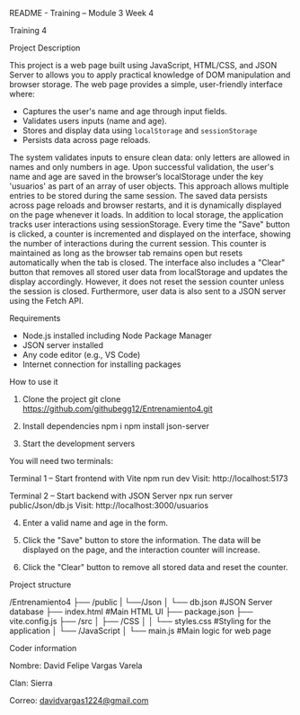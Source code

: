 README - Training – Module 3 Week 4

Training 4

Project Description

This project is a web page built using JavaScript, HTML/CSS, and JSON Server to allows you to apply practical knowledge of DOM manipulation and browser storage. The web page provides a simple, user-friendly interface where:

- Captures the user's name and age through input fields.
- Validates users inputs (name and age).
- Stores and display data using `localStorage` and `sessionStorage`
- Persists data across page reloads.

The system validates inputs to ensure clean data: only letters are allowed in names and only numbers in age.
Upon successful validation, the user's name and age are saved in the browser’s localStorage under the key 'usuarios' as part of an array of user objects. This approach allows multiple entries to be stored during the same session. The saved data persists across page reloads and browser restarts, and it is dynamically displayed on the page whenever it loads. In addition to local storage, the application tracks user interactions using sessionStorage. Every time the "Save" button is clicked, a counter is incremented and displayed on the interface, showing the number of interactions during the current session. This counter is maintained as long as the browser tab remains open but resets automatically when the tab is closed. The interface also includes a "Clear" button that removes all stored user data from localStorage and updates the display accordingly. However, it does not reset the session counter unless the session is closed. Furthermore, user data is also sent to a JSON server using the Fetch API.


Requirements

- Node.js installed including Node Package Manager
- JSON server installed
- Any code editor (e.g., VS Code)
- Internet connection for installing packages

How to use it

1. Clone the project
git clone https://github.com/githubegg12/Entrenamiento4.git

2. Install dependencies
npm i
npm install json-server



3. Start the development servers

You will need two terminals:

Terminal 1 – Start frontend with Vite
npm run dev
Visit: http://localhost:5173

Terminal 2 – Start backend with JSON Server
npx run server public/Json/db.js
Visit: http://localhost:3000/usuarios

4. Enter a valid name and age in the form.

5. Click the "Save" button to store the information.
The data will be displayed on the page, and the interaction counter will increase.

6. Click the "Clear" button to remove all stored data and reset the counter.


Project structure


/Entrenamiento4
├── /public
|   └──/Json
│      └── db.json #JSON Server database
├── index.html #Main HTML UI
├── package.json
├── vite.config.js
├── /src
│   ├── /CSS
│   │   └── styles.css  #Styling for the application
│   └── /JavaScript
│       └── main.js #Main logic for web page



Coder information

Nombre: David Felipe Vargas Varela	

Clan: Sierra

Correo: davidvargas1224@gmail.com


 
